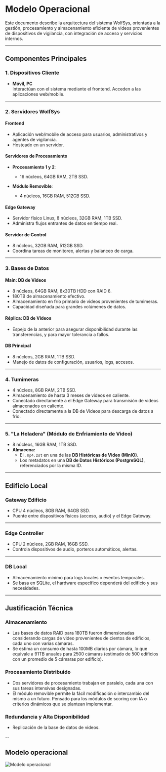 # Modelo Operacional

Este documento describe la arquitectura del sistema WolfSys, orientada a la gestión, procesamiento y almacenamiento eficiente de videos provenientes de dispositivos de vigilancia, con integración de acceso y servicios internos.

---

## Componentes Principales

### 1. Dispositivos Cliente
- **Móvil, PC**  
  Interactúan con el sistema mediante el frontend. Acceden a las aplicaciones web/mobile.

---

### 2. Servidores WolfSys

#### Frontend
- Aplicación web/mobile de acceso para usuarios, administrativos y agentes de vigilancia.
- Hosteado en un servidor.

#### Servidores de Procesamiento
- **Procesamiento 1 y 2**: 
  - 16 núcleos, 64GB RAM, 2TB SSD.

- **Módulo Removible**:
  - 4 núcleos, 16GB RAM, 512GB SSD.

#### Edge Gateway
- Servidor físico Linux, 8 núcleos, 32GB RAM, 1TB SSD.
- Administra flujos entrantes de datos en tiempo real.

#### Servidor de Control
- 8 núcleos, 32GB RAM, 512GB SSD.
- Coordina tareas de monitoreo, alertas y balanceo de carga.

---

### 3. Bases de Datos

#### Main: DB de Videos
- 8 núcleos, 64GB RAM, 8x30TB HDD con RAID 6.
- 180TB de almacenamiento efectivo.
- Almacenamiento en frío primario de videos provenientes de tumimeras.
- Capacidad diseñada para grandes volúmenes de datos.

#### Réplica: DB de Videos
- Espejo de la anterior para asegurar disponibilidad durante las transferencias, y para mayor tolerancia a fallos.

#### DB Principal
- 8 núcleos, 2GB RAM, 1TB SSD.
- Manejo de datos de configuración, usuarios, logs, accesos.


---

### 4. Tumimeras
- 4 núcleos, 8GB RAM, 2TB SSD.
- Almacenamiento de hasta 3 meses de videos en caliente.
- Conectado directamente a el Edge Gateway para transmisión de videos almacenados en caliente.
- Conectado directamente a la DB de Videos para descarga de datos a frío.

---

### 5. "La Heladera" (Módulo de Enfriamiento de Video)
- 8 núcleos, 16GB RAM, 1TB SSD.
-  **Almacena:**
   - El `.mp4.zst` en una de las **DB Históricas de Video (MinIO)**.
   - Los metadatos en una **DB de Datos Históricos (PostgreSQL)**, referenciados por la misma ID.

---

## Edificio Local

### Gateway Edificio
- CPU 4 núcleos, 8GB RAM, 64GB SSD.
- Puente entre dispositivos físicos (acceso, audio) y el Edge Gateway.

---

### Edge Controller
- CPU 2 núcleos, 2GB RAM, 16GB SSD.
- Controla dispositivos de audio, porteros automáticos, alertas.

---

### DB Local
- Almacenamiento mínimo para logs locales o eventos temporales.
- Se basa en SQLite, el hardware específico dependerá del edificio y sus necesidades.

---


## Justificación Técnica

### Almacenamiento
- Las bases de datos RAID para 180TB fueron dimensionadas considerando cargas de video provenientes de cientos de edificios, cada uno con varias cámaras.
- Se estima un consumo de hasta 100MB diarios por cámara, lo que equivale a 91TB anuales para 2500 cámaras (estimado de 500 edificios con un promedio de 5 cámaras por edificio).

### Procesamiento Distribuido
- Dos servidores de procesamiento trabajan en paralelo, cada una con sus tareas intensivas designadas.
- El módulo removible permite la fácil modificación o intercambio del mismo a un futuro. Pensado para los módulos de scoring con IA o criterios dinámicos que se plantean implementar.

### Redundancia y Alta Disponibilidad
- Replicación de la base de datos de videos.

--

## Modelo operacional

![Modelo operacional](Diagramas/Exportados/Modelo-operacional.png)

